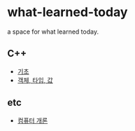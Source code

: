 # what-learned-today
a space for what learned today.

## C++
- [기초](C++/%EA%B8%B0%EC%B4%88.md)
- [객체, 타입, 값](C++/%EA%B0%9D%EC%B2%B4-%ED%83%80%EC%9E%85-%EA%B0%92.md)

## etc
- [컴퓨터 개론](etc/%EC%BB%B4%ED%93%A8%ED%84%B0-%EA%B0%9C%EB%A1%A0.md)